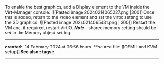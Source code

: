 To enable the best graphics, add a Display element to the VM inside the Virt-Manager console.
![[Pasted image 20240214065227.png |300]]
Once this is added, return to the Video element and set the virtio setting to use the 3D graphics.
![[Pasted image 20240214065431.png | 300]]
Restart the VM and, if required, restart VirtIO.
***Note*** - shared memory setting should be set in the Memory object setting.

---
**created:**  14 February 2024 at  06:56 hours.
**source file: [[QEMU and KVM setup]]
**See also::** 
**tags::** 

---
